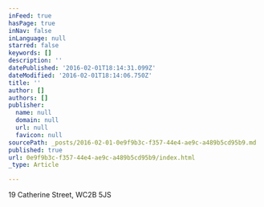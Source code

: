 ```yaml
---
inFeed: true
hasPage: true
inNav: false
inLanguage: null
starred: false
keywords: []
description: ''
datePublished: '2016-02-01T18:14:31.099Z'
dateModified: '2016-02-01T18:14:06.750Z'
title: ''
author: []
authors: []
publisher:
  name: null
  domain: null
  url: null
  favicon: null
sourcePath: _posts/2016-02-01-0e9f9b3c-f357-44e4-ae9c-a489b5cd95b9.md
published: true
url: 0e9f9b3c-f357-44e4-ae9c-a489b5cd95b9/index.html
_type: Article

---
```

19 Catherine Street, WC2B 5JS